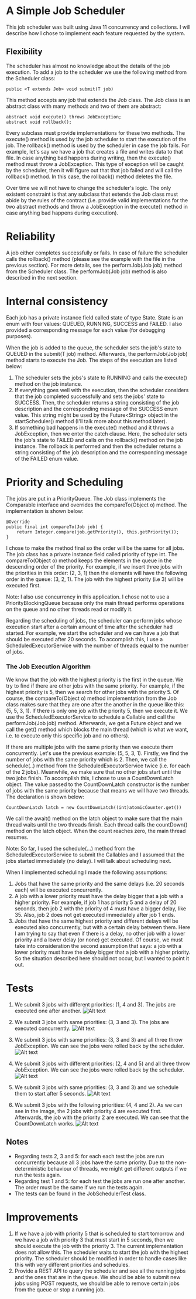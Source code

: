 # A Simple Job Scheduler

This job scheduler was built using Java 11 concurrency and collections.
I will describe how I chose to implement each feature requested by the system.

## Flexibility
The scheduler has almost no knowledge about the details of the job execution. To add a job to the scheduler we use the following method from the Scheduler class:

    public <T extends Job> void submit(T job)

This method accepts any job that extends the Job class. The Job class is an abstract class with many methods and two of them are abstract:

    abstract void execute() throws JobException;
    abstract void rollback();

Every subclass must provide implementations for these two methods. The execute() method is used by the job scheduler to start the execution of the job. The rollback() method is used by the scheduler in case the job fails. For example, let's say we have a job that creates a file and writes data to that file. In case anything bad happens during writing, then the execute() method must throw a JobException. This type of exception will be caught by the scheduler, then it will figure out that that job failed and will call the rollback() method. In this case, the rollback() method deletes the file.

Over time we will not have to change the scheduler's logic. The only existent constraint is that any subclass that extends the Job class must abide by the rules of the contract (i.e. provide valid implementations for the two abstract methods and throw a JobException in the execute() method in case anything bad happens during execution).

# Reliability
A job either completes successfully or fails. In case of failure the scheduler calls the rollback() method (please see the example with the file in the previous section). For more details, see the performJob(Job job) method from the Scheduler class. The performJob(Job job) method is also described in the next section.

# Internal consistency
Each job has a private instance field called state of type State. State is an enum with four values: QUEUED, RUNNING, SUCCESS and FAILED. I also provided a corresponding message for each value (for debugging purposes).

When the job is added to the queue, the scheduler sets the job's state to QUEUED in the submit(T job) method. Afterwards, the performJob(Job job) method starts to execute the Job. The steps of the execution are listed below:
1. The scheduler sets the jobs's state to RUNNING and calls the execute() method on the job instance.
2. If everything goes well with the execution, then the scheduler considers that the job completed successfully and sets the jobs' state to SUCCESS. Then, the scheduler returns a string consisting of the job description and the corresponding message of the SUCCESS enum value. This string might be used by the Future\<String> object in the startScheduler() method (I'll talk more about this method later).
3. If something bad happens in the execute() method and it throws a JobException, then we enter the catch clause. Here, the scheduler sets the job's state to FAILED and calls on the rollback() method on the job instance. The rollback is performed and then the scheduler returns a string consisting of the job description and the corresponding message of the FAILED enum value.

# Priority and Scheduling
The jobs are put in a PriorityQueue<Job>. The Job class implements the Comparable interface and overrides the compareTo(Object o) method. The implementation is shown below:


    @Override
    public final int compareTo(Job job) {
        return Integer.compare(job.getPriority(), this.getPriority());
    }

I chose to make the method final so the order will be the same for all jobs. The job class has a private instance field called priority of type int. The compareTo(Object o) method keeps the elements in the queue in the descending order of the priority. For example, if we insert three jobs with the priorities in this order: (2, 3, 1) then the elements will have the following order in the queue: (3, 2, 1). The job with the highest priority (i.e 3) will be executed first.

Note: I also use concurrency in this application. I chose not to use a PriorityBlockingQueue because only the main thread performs operations on the queue and no other threads read or modify it.

Regarding the scheduling of jobs, the scheduler can perform jobs whose execution start after a certain amount of time after the scheduler had started. For example, we start the scheduler and we can have a job that should be executed after 20 seconds. To accomplish this, I use a ScheduledExecutorService with the number of threads equal to the number of jobs.

### The Job Execution Algorithm

We know that the job with the highest priority is the first in the queue. We try to find if there are other jobs with the same priority. For example, if the highest priority is 5, then we search for other jobs with the priority 5. Of course, the compareTo(Object o) method implementation from the Job class makes sure that they are one after the another in the queue like this: (5, 5, 3, 1). If there is only one job with the priority 5, then we execute it. We use the ScheduledExecutorService to schedule a Callable and call the performJob(Job job) method. Afterwards, we get a Future<String> object and we call the get() method which blocks the main thread (which is what we want, i.e. to execute only this specific job and no others).

If there are multiple jobs with the same priority then we execute them concurrently. Let's use the previous example: (5, 5, 3, 1). Firstly, we find the number of jobs with the same priority which is 2. Then, we call the schedule(..) method from the ScheduledExecutorService twice (i.e. for each of the 2 jobs). Meanwhile, we make sure that no other jobs start until the two jobs finish. To accomplish this, I chose to use a CountDownLatch object. The value passed to the CountDownLatch constructor is the number of jobs with the same priority because that means we will have two threads. The declaration is shown below:

    CountDownLatch latch = new CountDownLatch((int)atomicCounter.get())

We call the await() method on the latch object to make sure that the main thread waits until the two threads finish. Each thread calls the countDown() method on the latch object. When the count reaches zero, the main thread resumes.

Note: So far, I used the schedule(...) method from the ScheduledExecutorService to submit the Callables and I assumed that the jobs started immediately (no delay).  I will talk about scheduling next.

When I implemented scheduling I made the following assumptions:
1. Jobs that have the same priority and the same delays (i.e. 20 seconds each) will be executed concurrently.
2. A job with a lower priority must have the delay bigger that a job with a higher priority. For example, if job 1 has priority 5 and a delay of 20 seconds, then job 2 with the priority of 4 must have a bigger delay, like 35. Also, job 2 does not get executed immediately after job 1 ends.
3. Jobs that have the same highest priority and different delays will be executed also concurrently, but with a certain delay between them. Here I am trying to say that even if there is a delay, no other job with a lower priority and a lower delay (or none) get executed. Of course, we must take into consideration the second assumption that says: a job with a lower priority must have the delay bigger that a job with a higher priority. So the situation described here should not occur, but I wanted to point it out.

# Tests
1. We submit 3 jobs with different priorities: (1, 4 and 3). The jobs are executed one after another.
![Alt text](src/main/resources/results/s1.png)
   

2. We submit 3 jobs with same priorities: (3, 3 and 3). The jobs are executed concurrently.
![Alt text](src/main/resources/results/s2.png)
   

3. We submit 3 jobs with same priorities: (3, 3 and 3) and all three throw JobException. We can see the jobs were rolled back by the scheduler. 
![Alt text](src/main/resources/results/s3.png)
   

4. We submit 3 jobs with different priorities: (2, 4 and 5) and all three throw JobException. We can see the jobs were rolled back by the scheduler. 
![Alt text](src/main/resources/results/s4.png)
   

5. We submit 3 jobs with same priorities: (3, 3 and 3) and we schedule them to start after 5 seconds. 
![Alt text](src/main/resources/results/s5.png)


5. We submit 3 jobs with the following priorities: (4, 4 and 2). As we can see in the image, the 2 jobs with priority 4 are executed first. Afterwards, the job with the priority 2 are executed. We can see that the CountDownLatch works.
   ![Alt text](src/main/resources/results/s6.png)
   
## Notes
* Regarding tests 2, 3 and 5: for each each test the jobs are run concurrently because all 3 jobs have the same priority. Due to the non-deterministic behaviour of threads, we might get different outputs if we run the tests again.
* Regarding test 1 and 5: for each test the jobs are run one after another. The order must be the same if we run the tests again.
* The tests can be found in the JobSchedulerTest class.
   
# Improvements
1. If we have a job with priority 5 that is scheduled to start tomorrow and we have a job with priority 3 that must start in 5 seconds, then we should execute the job with the priority 3. The current implementation does not allow this. The scheduler waits to start the job with the highest priority. The scheduler should be modified in order to handle cases like this with very different priorities and schedules.
2. Provide a REST API to query the scheduler and see all the running jobs and the ones that are in the queue. We should be able to submit new jobs using POST requests, we should be able to remove certain jobs from the queue or stop a running job.


   
